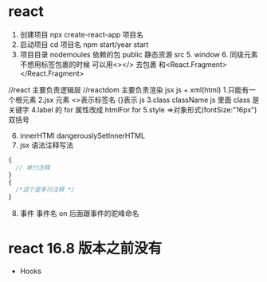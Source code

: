 # react

1. 创建项目
   npx create-react-app 项目名
2. 启动项目
   cd 项目名 npm start/year start
3. 项目目录
   nodemoules 依赖的包
   public 静态资源
   src
   5. window
   6. 同级元素不想用标签包裹的时候 可以用<></> 去包裹 和<React.Fragment></React.Fragment>

//react 主要负责逻辑层
//reactdom 主要负责渲染
jsx js + xml(html) 1.只能有一个根元素
2.jsx 元素 <>表示标签名 {}表示 js
3.class className js 里面 class 是关键字
4.label 的 for 属性改成 htmlFor for
5.style =>对象形式(fontSize:"16px")双括号

6.  innerHTMl dangerouslySetInnerHTML
7.  jsx 语法注释写法

```jsx
{
  // 单行注释
}
{
  /*这个是多行注释 */
}
```

8. 事件 事件名 on 后面跟事件的驼峰命名

# react 16.8 版本之前没有

- Hooks
